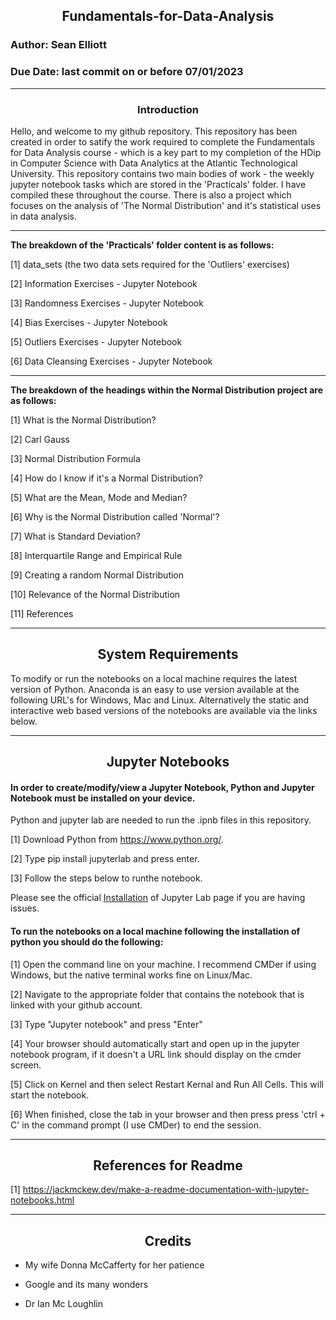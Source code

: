 ## <div align="center">Fundamentals-for-Data-Analysis</div>
### Author: Sean Elliott
### Due Date: last commit on or before 07/01/2023
----

### <div align="center">Introduction</div>

Hello, and welcome to my github repository. This repository has been created in order to satify the work required to complete the Fundamentals for Data Analysis course - which is a key part to my completion of the HDip in Computer Science with Data Analytics at the Atlantic Technological University. This repository contains two main bodies of work - the weekly jupyter notebook tasks which are stored in the 'Practicals' folder. I have compiled these throughout the course. There is also a project which focuses on the analysis of 'The Normal Distribution' and it's statistical uses in data analysis.

---- 

**The breakdown of the 'Practicals' folder content is as follows:**

[1] data_sets (the two data sets required for the 'Outliers' exercises)

[2] Information Exercises - Jupyter Notebook

[3] Randomness Exercises - Jupyter Notebook

[4] Bias Exercises - Jupyter Notebook

[5] Outliers Exercises - Jupyter Notebook

[6] Data Cleansing Exercises - Jupyter Notebook

----

**The breakdown of the headings within the Normal Distribution project are as follows:**

[1] What is the Normal Distribution?

[2] Carl Gauss 

[3] Normal Distribution Formula 

[4] How do I know if it's a Normal Distribution?

[5] What are the Mean, Mode and Median?

[6] Why is the Normal Distribution called 'Normal'?

[7] What is Standard Deviation?

[8] Interquartile Range and Empirical Rule

[9] Creating a random Normal Distribution

[10] Relevance of the Normal Distribution

[11] References

----

## <div align="center">System Requirements</div>

To modify or run the notebooks on a local machine requires the latest version of Python. Anaconda is an easy to use version available at the following URL's for Windows, Mac and Linux. Alternatively the static and interactive web based versions of the notebooks are available via the links below.

----

## <div align="center">Jupyter Notebooks </div>

#### In order to create/modify/view a Jupyter Notebook, Python and Jupyter Notebook must be installed on your device.

Python and jupyter lab are needed to run the .ipnb files in this repository.

[1] Download Python from https://www.python.org/.

[2] Type pip install jupyterlab and press enter.

[3] Follow the steps below to runthe notebook.

Please see the official [Installation](https://jupyterlab.readthedocs.io/en/stable/getting_started/installation.html) of Jupyter Lab page if you are having issues.

#### To run the notebooks on a local machine following the installation of python you should do the following:

[1] Open the command line on your machine. I recommend CMDer if using Windows, but the native terminal works fine on Linux/Mac.

[2] Navigate to the appropriate folder that contains the notebook that is linked with your github account.

[3] Type "Jupyter notebook" and press "Enter"

[4] Your browser should automatically start and open up in the jupyter notebook program, if it doesn't a URL link should display on the cmder screen. 

[5] Click on Kernel and then select Restart Kernal and Run All Cells. This will start the notebook.

[6] When finished, close the tab in your browser and then press press 'ctrl + C' in the command prompt (I use CMDer) to end the session.

----

## <div align="center">References for Readme</div>

[1] https://jackmckew.dev/make-a-readme-documentation-with-jupyter-notebooks.html

----

## <div align="center">Credits</div>

- My wife Donna McCafferty for her patience

- Google and its many wonders

- Dr Ian Mc Loughlin